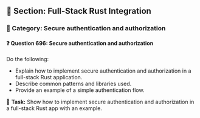 ## 📘 Section: Full-Stack Rust Integration  
### 🔹 Category: Secure authentication and authorization  
#### ❓ Question 696: Secure authentication and authorization

Do the following:

- Explain how to implement secure authentication and authorization in a full-stack Rust application.
- Describe common patterns and libraries used.
- Provide an example of a simple authentication flow.

🔧 **Task:** Show how to implement secure authentication and authorization in a full-stack Rust app with an example.
